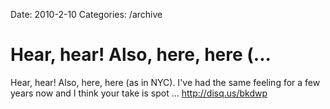 Date: 2010-2-10
Categories: /archive

# Hear, hear! Also, here, here (...

Hear, hear! Also, here, here (as in NYC). I've had the same feeling for a few years now and I think your take is spot … <a href="http://disq.us/bkdwp" rel="nofollow">http://disq.us/bkdwp</a>

